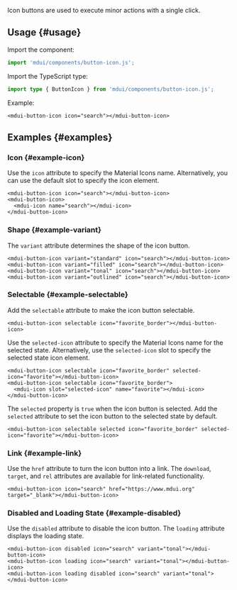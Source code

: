 Icon buttons are used to execute minor actions with a single click.

## Usage {#usage}

Import the component:

```js
import 'mdui/components/button-icon.js';
```

Import the TypeScript type:

```ts
import type { ButtonIcon } from 'mdui/components/button-icon.js';
```

Example:

```html,example
<mdui-button-icon icon="search"></mdui-button-icon>
```

## Examples {#examples}

### Icon {#example-icon}

Use the `icon` attribute to specify the Material Icons name. Alternatively, you can use the default slot to specify the icon element.

```html,example,expandable
<mdui-button-icon icon="search"></mdui-button-icon>
<mdui-button-icon>
  <mdui-icon name="search"></mdui-icon>
</mdui-button-icon>
```

### Shape {#example-variant}

The `variant` attribute determines the shape of the icon button.

```html,example,expandable
<mdui-button-icon variant="standard" icon="search"></mdui-button-icon>
<mdui-button-icon variant="filled" icon="search"></mdui-button-icon>
<mdui-button-icon variant="tonal" icon="search"></mdui-button-icon>
<mdui-button-icon variant="outlined" icon="search"></mdui-button-icon>
```

### Selectable {#example-selectable}

Add the `selectable` attribute to make the icon button selectable.

```html,example,expandable
<mdui-button-icon selectable icon="favorite_border"></mdui-button-icon>
```

Use the `selected-icon` attribute to specify the Material Icons name for the selected state. Alternatively, use the `selected-icon` slot to specify the selected state icon element.

```html,example,expandable
<mdui-button-icon selectable icon="favorite_border" selected-icon="favorite"></mdui-button-icon>
<mdui-button-icon selectable icon="favorite_border">
  <mdui-icon slot="selected-icon" name="favorite"></mdui-icon>
</mdui-button-icon>
```

The `selected` property is `true` when the icon button is selected. Add the `selected` attribute to set the icon button to the selected state by default.

```html,example,expandable
<mdui-button-icon selectable selected icon="favorite_border" selected-icon="favorite"></mdui-button-icon>
```

### Link {#example-link}

Use the `href` attribute to turn the icon button into a link. The `download`, `target`, and `rel` attributes are available for link-related functionality.

```html,example,expandable
<mdui-button-icon icon="search" href="https://www.mdui.org" target="_blank"></mdui-button-icon>
```

### Disabled and Loading State {#example-disabled}

Use the `disabled` attribute to disable the icon button. The `loading` attribute displays the loading state.

```html,example,expandable
<mdui-button-icon disabled icon="search" variant="tonal"></mdui-button-icon>
<mdui-button-icon loading icon="search" variant="tonal"></mdui-button-icon>
<mdui-button-icon loading disabled icon="search" variant="tonal"></mdui-button-icon>
```
